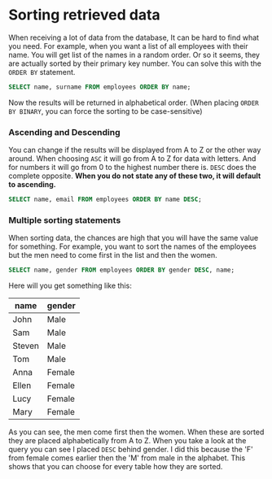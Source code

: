 # Sorting retrieved data

When receiving a lot of data from the database, It can be hard to find what you need.
For example, when you want a list of all employees with their name. You will get list of the names in a random order. 
Or so it seems, they are actually sorted by their primary key number.
You can solve this with the `ORDER BY` statement.

```sql
SELECT name, surname FROM employees ORDER BY name;
```
Now the results will be returned in alphabetical order. (When placing `ORDER BY BINARY`, you can force the sorting to be case-sensitive) 

### Ascending and Descending

You can change if the results will be displayed from A to Z or the other way around. 
When choosing `ASC` it will go from A to Z for data with letters. And for numbers it will go from 0 to the highest number there is.
`DESC` does the complete opposite. **When you do not state any of these two, it will default to ascending.**

```sql
SELECT name, email FROM employees ORDER BY name DESC;
```

### Multiple sorting statements

When sorting data, the chances are high that you will have the same value for something. For example, you want to sort the names of the employees but the men need to come first in the list and then the women. 

```sql
SELECT name, gender FROM employees ORDER BY gender DESC, name;
```

Here will you get something like this:

name|gender
----|-----
John|Male
Sam|Male
Steven|Male
Tom|Male
Anna|Female
Ellen|Female
Lucy|Female
Mary|Female

As you can see, the men come first then the women. When these are sorted they are placed alphabetically from A to Z.
When you take a look at the query you can see I placed `DESC` behind gender. I did this because the 'F' from female comes earlier then the 'M' from male in the alphabet. This shows that you can choose for every table how they are sorted.





